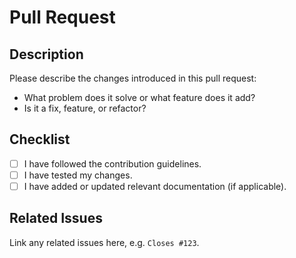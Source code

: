 # Pull Request

## Description

Please describe the changes introduced in this pull request:

- What problem does it solve or what feature does it add?
- Is it a fix, feature, or refactor?

## Checklist

- [ ] I have followed the contribution guidelines.
- [ ] I have tested my changes.
- [ ] I have added or updated relevant documentation (if applicable).
## Related Issues

Link any related issues here, e.g. `Closes #123`.